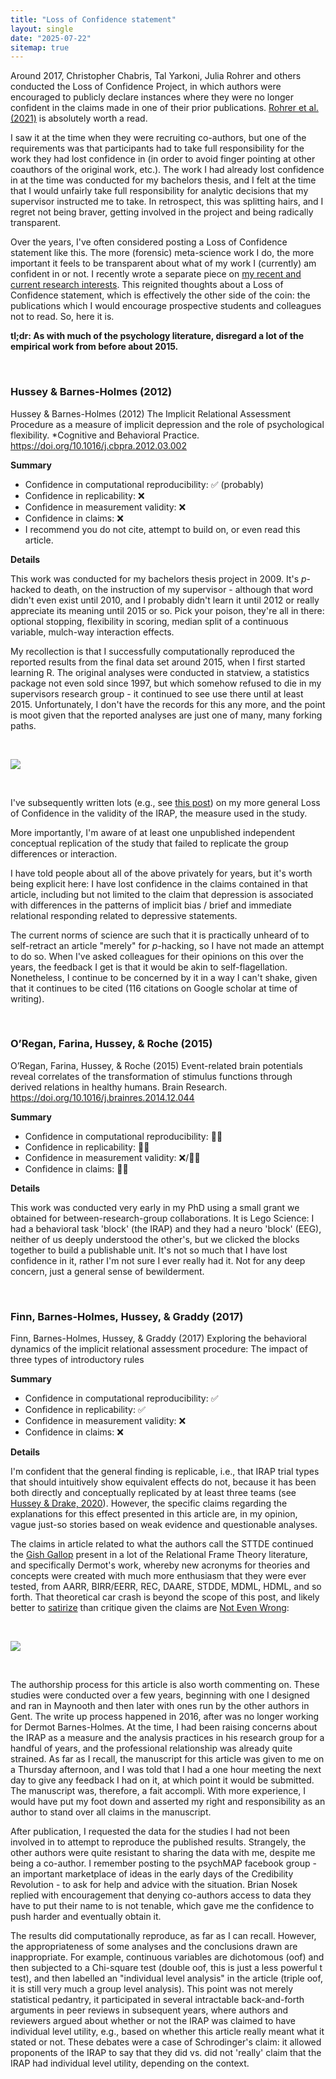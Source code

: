 ```yaml
---
title: "Loss of Confidence statement"
layout: single
date: "2025-07-22"
sitemap: true
---
```


Around 2017, Christopher Chabris, Tal Yarkoni, Julia Rohrer and others conducted the Loss of Confidence Project, in which authors were encouraged to publicly declare instances where they were no longer confident in the claims made in one of their prior publications. [Rohrer et al. (2021)](https://journals.sagepub.com/doi/10.1177/1745691620964106) is absolutely worth a read.

I saw it at the time when they were recruiting co-authors, but one of the requirements was that participants had to take full responsibility for the work they had lost confidence in (in order to avoid finger pointing at other coauthors of the original work, etc.). The work I had already lost confidence in at the time was conducted for my bachelors thesis, and I felt at the time that I would unfairly take full responsibility for analytic decisions that my supervisor instructed me to take. In retrospect, this was splitting hairs, and I regret not being braver, getting involved in the project and being radically transparent. 

Over the years, I've often considered posting a Loss of Confidence statement like this. The more (forensic) meta-science work I do, the more important it feels to be transparent about what of my work I (currently) am confident in or not. I recently wrote a separate piece on [my recent and current research interests](https://mmmdata.io/research/). This reignited thoughts about a Loss of Confidence statement, which is effectively the other side of the coin: the publications which I would encourage prospective students and colleagues not to read. So, here it is.

**tl;dr: As with much of the psychology literature, disregard a lot of the empirical work from before about 2015.**

<br>

### Hussey & Barnes-Holmes (2012) 

Hussey & Barnes-Holmes (2012) The Implicit Relational Assessment Procedure as a measure of implicit depression and the role of psychological flexibility. *Cognitive and Behavioral Practice. https://doi.org/10.1016/j.cbpra.2012.03.002 

**Summary**

- Confidence in computational reproducibility: ✅ (probably)
- Confidence in replicability: ❌
- Confidence in measurement validity: ❌
- Confidence in claims: ❌
- I recommend you do not cite, attempt to build on, or even read this article.

**Details**

This work was conducted for my bachelors thesis project in 2009. It's *p*-hacked to death, on the instruction of my supervisor - although that word didn't even exist until 2010, and I probably didn't learn it until 2012 or really appreciate its meaning until 2015 or so. Pick your poison, they're all in there: optional stopping, flexibility in scoring, median split of a continuous variable, mulch-way interaction effects. 

My recollection is that I successfully computationally reproduced the reported results from the final data set around 2015, when I first started learning R. The original analyses were conducted in statview, a statistics package not even sold since 1997, but which somehow refused to die in my supervisors research group - it continued to see use there until at least 2015. Unfortunately, I don't have the records for this any more, and the point is moot given that the reported analyses are just one of many, many forking paths. 

<br>

![](statview.jpg)

<br>

I've subsequently written lots (e.g., see [this post](https://mmmdata.io/posts/2025/04/irapresearch.org-website-relaunched/)) on my more general Loss of Confidence in the validity of the IRAP, the measure used in the study. 

More importantly, I'm aware of at least one unpublished independent conceptual replication of the study that failed to replicate the group differences or interaction. 

I have told people about all of the above privately for years, but it's worth being explicit here: I have lost confidence in the claims contained in that article, including but not limited to the claim that depression is associated with differences in the patterns of implicit bias / brief and immediate relational responding related to depressive statements. 

The current norms of science are such that it is practically unheard of to self-retract an article "merely" for *p*-hacking, so I have not made an attempt to do so. When I've asked colleagues for their opinions on this over the years, the feedback I get is that it would be akin to self-flagellation. Nonetheless, I continue to be concerned by it in a way I can't shake, given that it continues to be cited (116 citations on Google scholar at time of writing). 

<br>

### O’Regan, Farina, Hussey, & Roche (2015) 

O’Regan, Farina, Hussey, & Roche (2015) Event-related brain potentials reveal correlates of the transformation of stimulus functions through derived relations in healthy humans. Brain Research. https://doi.org/10.1016/j.brainres.2014.12.044

**Summary**

- Confidence in computational reproducibility: 🤷‍♂️
- Confidence in replicability: 🤷‍♂️
- Confidence in measurement validity: ❌/🤷‍♂️
- Confidence in claims: 🤷‍♂️

**Details**

This work was conducted very early in my PhD using a small grant we obtained for between-research-group collaborations. It is Lego Science: I had a behavioral task 'block' (the IRAP) and they had a neuro 'block' (EEG), neither of us deeply understood the other's, but we clicked the blocks together to build a publishable unit. It's not so much that I have lost confidence in it, rather I'm not sure I ever really had it. Not for any deep concern, just a general sense of bewilderment. 

<br>

### Finn, Barnes-Holmes, Hussey, & Graddy (2017) 

Finn, Barnes-Holmes, Hussey, & Graddy (2017) Exploring the behavioral dynamics of the implicit relational assessment procedure: The impact of three types of introductory rules

**Summary**

- Confidence in computational reproducibility: ✅
- Confidence in replicability: ✅
- Confidence in measurement validity: ❌
- Confidence in claims: ❌

**Details**

I'm confident that the general finding is replicable, i.e., that IRAP trial types that should intuitively show equivalent effects do not, because it has been both directly and conceptually replicated by at least three teams (see [Hussey & Drake, 2020](https://osf.io/preprints/psyarxiv/sp6jx/)). However, the specific claims regarding the explanations for this effect presented in this article are, in my opinion, vague just-so stories based on weak evidence and questionable analyses. 

The claims in article related to what the authors call the STTDE continued the [Gish Gallop](https://en.wikipedia.org/wiki/Gish_gallop) present in a lot of the Relational Frame Theory literature, and specifically Dermot's work, whereby new acronyms for theories and concepts were created with much more enthusiasm that they were ever tested, from AARR, BIRR/EERR, REC, DAARE, STDDE, MDML, HDML, and so forth. That theoretical car crash is beyond the scope of this post, and likely better to [satirize](https://bsky.app/profile/ianhussey.mmmdata.io/post/3lrfiourvvc2y) than critique given the claims are [Not Even Wrong](https://en.wikipedia.org/wiki/Not_even_wrong): 

<br>

![](shitpost.jpg)

<br>

The authorship process for this article is also worth commenting on. These studies were conducted over a few years, beginning with one I designed and ran in Maynooth and then later with ones run by the other authors in Gent. The write up process happened in 2016, after was no longer working for Dermot Barnes-Holmes. At the time, I had been raising concerns about the IRAP as a measure and the analysis practices in his research group for a handful of years, and the professional relationship was already quite strained. As far as I recall, the manuscript for this article was given to me on a Thursday afternoon, and I was told that I had a one hour meeting the next day to give any feedback I had on it, at which point it would be submitted. The manuscript was, therefore, a fait accompli. With more experience, I would have put my foot down and asserted my right and responsibility as an author to stand over all claims in the manuscript. 

After publication, I requested the data for the studies I had not been involved in to attempt to reproduce the published results. Strangely, the other authors were quite resistant to sharing the data with me, despite me being a co-author. I remember posting to the psychMAP facebook group - an important marketplace of ideas in the early days of the Credibility Revolution - to ask for help and advice with the situation. Brian Nosek replied with encouragement that denying co-authors access to data they have to put their name to is not tenable, which gave me the confidence to push harder and eventually obtain it. 

The results did computationally reproduce, as far as I can recall. However, the appropriateness of some analyses and the conclusions drawn are inappropriate. For example, continuous variables are dichotomous (oof) and then subjected to a Chi-square test (double oof, this is just a less powerful t test), and then labelled an "individual level analysis" in the article (triple oof, it is still very much a group level analysis). This point was not merely statistical pedantry, it participated in several intractable back-and-forth arguments in peer reviews in subsequent years, where authors and reviewers argued about whether or not the IRAP was claimed to have individual level utility, e.g., based on whether this article really meant what it stated or not. These debates were a case of Schrodinger's claim: it allowed proponents of the IRAP to say that they did vs. did not 'really' claim that the IRAP had individual level utility, depending on the context. 

